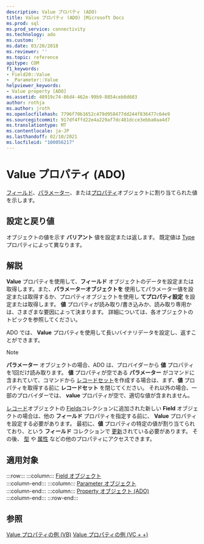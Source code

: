 ```yaml
---
description: Value プロパティ (ADO)
title: Value プロパティ (ADO) |Microsoft Docs
ms.prod: sql
ms.prod_service: connectivity
ms.technology: ado
ms.custom: ''
ms.date: 03/20/2018
ms.reviewer: ''
ms.topic: reference
apitype: COM
f1_keywords:
- Field20::Value
- _Parameter::Value
helpviewer_keywords:
- Value property [ADO]
ms.assetid: 48919c74-86d4-462e-99b9-8854ceb8d683
author: rothja
ms.author: jroth
ms.openlocfilehash: 7796f70b1652c479d958477dd244f836477c64e9
ms.sourcegitcommit: 917df4ffd22e4a229af7dc481dcce3ebba0aa4d7
ms.translationtype: MT
ms.contentlocale: ja-JP
ms.lasthandoff: 02/10/2021
ms.locfileid: "100056217"
---
```

# <a name="value-property-ado"></a>Value プロパティ (ADO)

[フィールド](./field-object.md)、[パラメーター](./parameter-object.md)、または[プロパティ](./property-object-ado.md)オブジェクトに割り当てられた値を示します。
  
## <a name="settings-and-return-values"></a>設定と戻り値

オブジェクトの値を示す **バリアント** 値を設定または返します。 既定値は [Type](./type-property-ado.md) プロパティによって異なります。
  
## <a name="remarks"></a>解説

**Value** プロパティを使用して、**フィールド** オブジェクトのデータを設定または取得します。また、**パラメーターオブジェクトを** 使用してパラメーター値を設定または取得するか、プロパティオブジェクトを使用し **てプロパティ設定** を設定または取得します。 **値** プロパティが読み取り/書き込みか、読み取り専用かは、さまざまな要因によって決まります。 詳細については、各オブジェクトのトピックを参照してください。

ADO では、 **Value** プロパティを使用して長いバイナリデータを設定し、返すことができます。
  
> [!NOTE]
> **パラメーター** オブジェクトの場合、ADO は、プロバイダーから **値** プロパティを1回だけ読み取ります。 **値** プロパティが空である **パラメーター** がコマンドに含まれていて、コマンドから [レコードセット](./recordset-object-ado.md)を作成する場合は、まず、**値** プロパティを取得する前に **レコードセット** を閉じてください。 それ以外の場合、一部のプロバイダーでは、 **value** プロパティが空で、適切な値が含まれません。
> 
> [レコード](./record-object-ado.md)オブジェクトの [Fields](./fields-collection-ado.md)コレクションに追加された新しい **Field** オブジェクトの場合は、他の **フィールド** プロパティを指定する前に、 **Value** プロパティを設定する必要があります。 最初に、**値** プロパティの特定の値が割り当てられており、という **フィールド** コレクションで [更新](./update-method.md)されている必要があります。 その後、 [型](./type-property-ado.md) や [属性](./attributes-property-ado.md) などの他のプロパティにアクセスできます。
  
## <a name="applies-to"></a>適用対象

:::row:::
    :::column:::
        [Field オブジェクト](./field-object.md)  
    :::column-end:::
    :::column:::
        [Parameter オブジェクト](./parameter-object.md)  
    :::column-end:::
    :::column:::
        [Property オブジェクト (ADO)](./property-object-ado.md)  
    :::column-end:::
:::row-end:::

## <a name="see-also"></a>参照

[Value プロパティの例 (VB)](./value-property-example-vb.md) 
[Value プロパティの例 (VC + +)](./value-property-example-vc.md)